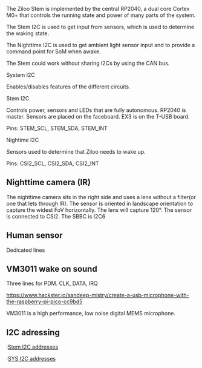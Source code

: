 The Ziloo Stem is implemented by the central RP2040, a dual core Cortex M0+ that controls the running state and power of many parts of the system.

The Stem I2C is used to get input from sensors, which is used to determine the waking state.

The Nighttime I2C is used to get ambient light sensor input and to provide a command point for SoM when awake.

The Stem could work without sharing I2Cs by using the CAN bus.



System I2C

Enables/disables features of the different circuits.


Stem I2C

Controls power, sensors and LEDs that are fully autonomous.
RP2040 is master.
Sensors are placed on the faceboard.
EX3 is on the T-USB board.

Pins: STEM_SCL, STEM_SDA, STEM_INT


Nightime I2C

Sensors used to determine that Ziloo needs to wake up.

Pins: CSI2_SCL, CSI2_SDA, CSI2_INT


## Nighttime camera (IR)

The nighttime camera sits in the right side and uses a lens without a filter(or one that lets through IR).
The sensor is oriented in landscape orientation to capture the widest FoV horizontally. The lens will capture 120°.
The sensor is connected to CSI2.
The SBBC is I2C6


## Human sensor

Dedicated lines


## VM3011 wake on sound

Three lines for PDM. CLK, DATA, IRQ

https://www.hackster.io/sandeep-mistry/create-a-usb-microphone-with-the-raspberry-pi-pico-cc9bd5

VM3011 is a high performance, low noise digital MEMS microphone.


## I2C adressing

:[Stem I2C addresses](../pinouts/STEM_I2C_ADDRESSES.md)

:[SYS I2C addresses](../pinouts/SYS_I2C_ADDRESSES.md)


